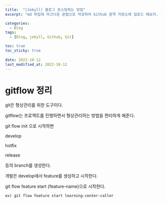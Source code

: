 ```yaml
---
title:  "[Jekyll] 블로그 포스팅하는 방법"
excerpt: "md 파일에 마크다운 문법으로 작성하여 Github 원격 저장소에 업로드 해보자. 에디터는 Visual Studio code 사용! 로컬 서버에서 확인도 해보자. "

categories:
  - Blog
tags:
  - [Blog, jekyll, Github, Git]

toc: true
toc_sticky: true
 
date: 2022-10-12
last_modified_at: 2022-10-12
---
```

# gitflow 정리

git은 형상관리를 위한 도구이다.

gitflow는 프로젝트를 진행하면서 형상관리하는 방법을 편리하게 해준다.

git flow init 으로 시작하면

develop

hotfix

release

등의 branch를 생성한다.

개발은 develop에서 feature를 생성하고 시작한다.

git flow feature start {feature-name}으로 시작한다.

```ex) git flow feature start learning-center-caller```
